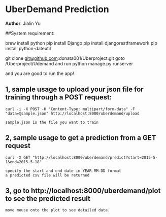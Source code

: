 # UberDemand Prediction
  
**Author**: Jialin Yu

##System requirement:

brew install python
pip install Django
pip install djangorestframework
pip install python-dateutil


git clone git@github.com:donata001/Uberproject.git
goto /Uberproject/Udemand and run python manage.py runserver

and you are good to run the app!


## 1, sample usage to upload your json file for training through a POST request:

    curl -i -X POST -H "Content-Type: multipart/form-data" -F "data=@sample.json" http://localhost:8000/uberdemand/upload
    
    sample.json is the file you want to train

## 2, sample usage to get a prediction from a GET request

    curl -X GET "http://localhost:8000/uberdemand/predict?start=2015-5-1&end=2015-5-18"
    
    specify the start and end date in YEAR-MM-DD format
    a predicted csv file will be returned

## 3, go to http://localhost:8000/uberdemand/plot to see the predicted result
    move mouse onto the plot to see detailed data.
